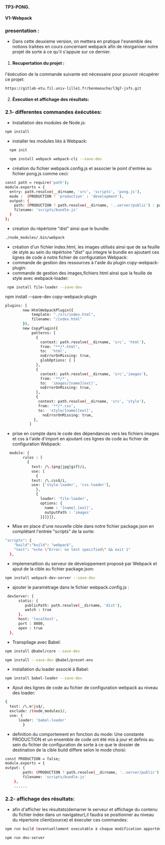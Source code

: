 #### TP3-PONG.
#### V1-Webpack

### presentation :
- Dans cette deuxieme version, on mettera en pratique l'esnemble des notions traitées en cours concernant webpack afin de réorganiser notre projet de sorte à ce qu'il s'appuie sur ce dernier.
 1. #### Recupertation du projet :
 l'éxécution de la commande suivante est nécessaire pour pouvoir récupérer ce projet:
 ```bash
https://gitlab-etu.fil.univ-lille1.fr/benmaouche/l3g7-jsfs.git
```
2. #### Éxecution et affichage des résultats:
 ### 2.1- differentes commandes éxécutées:
 - Installation des modules de Node.js:
 ```bash
 npm install 
```
- installer les modules liés à Webpack:
```bash
  npm init
```
```bash
  npm install webpack webpack-cli --save-dev
```
- création du fichier webpack.config.js et associer le point d'entrée au fichier pong.js comme ceci:
```bash
const path = require('path');
module.exports = {
  entry: path.resolve(__dirname, 'src', 'scripts', 'pong.js'),
  mode :  (PRODUCTION ? 'production' : 'development'),
  output: {
    path: (PRODUCTION ? path.resolve(__dirname, '..server/public') : path.resolve(__dirname, 'dist')),
    filename: 'scripts/bundle.js'
  }
};
```
- création du répértoire "dist" ainsi que le bundle:
```bash
./node_modules/.bin/webpack
```
- création d'un fichier index.html, les images utilisés ainsi que de sa feuille de style au sein du répértoire "dist" qui integre le bundle en ajoutant ces lignes de code à notre fichier de configuration Webpack:
- commande de gestion des ressources à l'aide du plugin copy-webpack-plugin:
- commande de gestion des images,fichiers html ainsi que la feuille de style avec webpack-loader:
```bash
 npm install file-loader --save-dev
```
npm install --save-dev copy-webpack-plugin
```bash
plugins: [
        new HtmlWebpackPlugin({
            template: "./src/index.html",
            filename: "/index.html"
        }),
        new CopyPlugin({
            patterns: [
              { 
                context: path.resolve(__dirname, 'src', 'html'),
                from: "**/*.html",
                to:  'html',
                noErrorOnMissing: true,
                globOptions: { }
              },
              { 
                context: path.resolve(__dirname, 'src','images'),
                from: '**/*',
                to:  'images/[name][ext]',
                noErrorOnMissing: true,
              },
              {
               context: path.resolve(__dirname, 'src', 'style'),
               from: '**/*.css',
               to:  'style/[name][ext]',
                 noErrorOnMissing: true,
             },
           ]
```
-  prise en compte dans le code des dépendances vers les fichiers images et css à l'aide d'import en ajoutant ces lignes de code au fichier de configuration Webpack:
```bash
  module: {
        rules : [
          {
            test: /\.(png|jpg|gif)/i,
            use: [
              {
            test: /\.css$/i,
            use: ['style-loader', 'css-loader'],
              },
              {
                loader: 'file-loader',
                options: {
                  name : '[name].[ext]',
                  outputPath : 'images'
                }}]}]},
```
- Mise en place d'une nouvelle cible dans notre fichier package.json en complétant l'entrée "scripts" de la sorte:
```bash
"scripts": {
    "build":"build": "webpack",
    "test": "echo \"Error: no test specified\" && exit 1"
  },
  ```
  - implemenattion du serveur de développement proposé par Webpack et ajout de la cible au fichier package.json:
  ```bash
  npm install webpack-dev-server --save-dev
   ```
-  ajouter le paramétrage dans le fichier webpack.config.js :
```bash
 devServer: {
      static: {
         publicPath: path.resolve(__dirname, 'dist'),
         watch : true
      },
      host: 'localhost',
      port : 8080,
      open : true
  },
  ```
  - Transpilage avec Babel:
  ```bash
  npm install @babel/core --save-dev
  ```
  ```bash
  npm install --save-dev @babel/preset-env
  ```
- installation du loader associé à Babel:
```bash
npm install babel-loader --save-dev
```
- Ajout des lignes de code au fichier de configuration webpack au niveau des loader:
```bash
{
  test: /\.m?js$/,
  exclude: /(node_modules)/,
  use: {
      loader: 'babel-loader'
        }
```
- definition du comportement en fonction du mode:
Une constante PRODUCTION et un ensemble de code ont été mis à jour et definis au sein du fichier de configuration de sorte à ce que le dossier de destination de la cible build differe selon le mode choisi: 
```bash
const PRODUCTION = false;
module.exports = {
output: {
        path: (PRODUCTION ? path.resolve(__dirname, '..server/public') : path.resolve(__dirname, 'dist')),
        filename: 'scripts/bundle.js'
    }, 
    ......
```
### 2.2- affichage des résultats:

- afin d'afficher les résultats(demarrer le serveur et affichage du contenu du fichier index dans un navigateur),il faudra se positionner au niveau du répertoire client(source) et éxecuter ces commandes:
 ```bash
 npm run build (eventuellement executable à chaque modification apportées au sein des fichiers webpack)
 ```
 ```bash
 npm run dev-server
  ```





